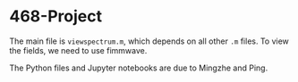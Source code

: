 # 468-Project

The main file is `viewspectrum.m`, which depends on all other `.m` files. To view the fields, we need to use fimmwave.

The Python files and Jupyter notebooks are due to Mingzhe and Ping.

